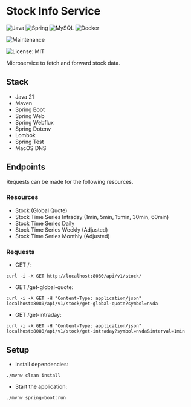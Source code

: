 # Stock Info Service

![Java](https://img.shields.io/badge/java-%23ED8B00.svg?style=for-the-badge&logo=openjdk&logoColor=white) ![Spring](https://img.shields.io/badge/spring-%236DB33F.svg?style=for-the-badge&logo=spring&logoColor=white) ![MySQL](https://img.shields.io/badge/mysql-4479A1.svg?style=for-the-badge&logo=mysql&logoColor=white) ![Docker](https://img.shields.io/badge/docker-%230db7ed.svg?style=for-the-badge&logo=docker&logoColor=white)

![Maintenance](https://img.shields.io/badge/Maintained%3F-yes-green.svg)

![License: MIT](https://img.shields.io/badge/License-MIT-yellow.svg)

Microservice to fetch and forward stock data.

## Stack

- Java 21
- Maven
- Spring Boot
- Spring Web
- Spring Webflux
- Spring Dotenv
- Lombok
- Spring Test
- MacOS DNS

## Endpoints

Requests can be made for the following resources.

### Resources

- Stock (Global Quote)
- Stock Time Series Intraday (1min, 5min, 15min, 30min, 60min)
- Stock Time Series Daily
- Stock Time Series Weekly (Adjusted)
- Stock Time Series Monthly (Adjusted)

### Requests

- GET /:
```
curl -i -X GET http://localhost:8080/api/v1/stock/
```

- GET /get-global-quote: 
```
curl -i -X GET -H "Content-Type: application/json" localhost:8080/api/v1/stock/get-global-quote?symbol=nvda
```

- GET /get-intraday:
```
curl -i -X GET -H "Content-Type: application/json" localhost:8080/api/v1/stock/get-intraday?symbol=nvda&interval=1min
```

## Setup

- Install dependencies:
```
./mvnw clean install
```
- Start the application:
```
./mvnw spring-boot:run
```
